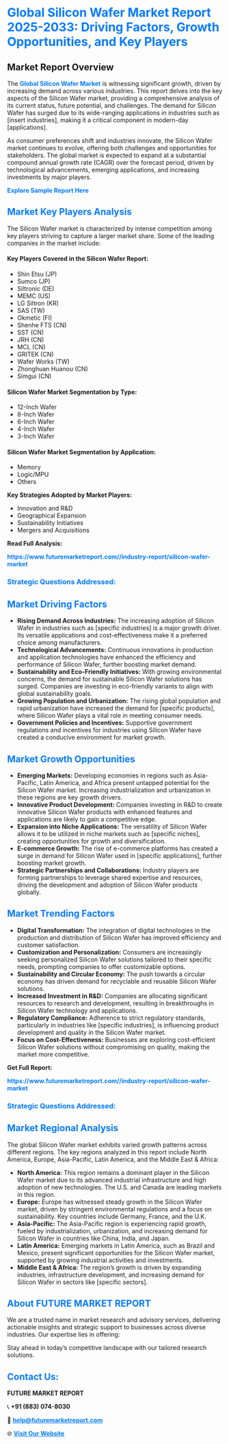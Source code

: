 <h1 style="color: #007BFF;">Global Silicon Wafer Market Report 2025-2033: Driving Factors, Growth Opportunities, and Key Players</h1>

<section id="overview">
<h2>Market Report Overview</h2>
<p>The <a href="https://www.futuremarketreport.com//industry-report/silicon-wafer-market" style="color: #007BFF; text-decoration: none;"><strong>Global Silicon Wafer Market</strong></a> is witnessing significant growth, driven by increasing demand across various industries. This report delves into the key aspects of the Silicon Wafer market, providing a comprehensive analysis of its current status, future potential, and challenges. The demand for Silicon Wafer has surged due to its wide-ranging applications in industries such as [insert industries], making it a critical component in modern-day [applications].</p>
<p>As consumer preferences shift and industries innovate, the Silicon Wafer market continues to evolve, offering both challenges and opportunities for stakeholders. The global market is expected to expand at a substantial compound annual growth rate (CAGR) over the forecast period, driven by technological advancements, emerging applications, and increasing investments by major players.</p>
</section>

<section id="overview">
<p><a href="https://www.futuremarketreport.com//request-sample/reportId=81456" style="color: #007BFF; text-decoration: none;"><strong>Explore Sample Report Here</strong></a></p>
</section>

<section id="key-players">
<h2 style="color: #007BFF;">Market Key Players Analysis</h2>
<p>The Silicon Wafer market is characterized by intense competition among key players striving to capture a larger market share. Some of the leading companies in the market include:</p>
<h4>Key Players Covered in the Silicon Wafer Report:</h4>
<ul><li>Shin Etsu (JP)</li><li>Sumco (JP)</li><li>Siltronic (DE)</li><li>MEMC (US)</li><li>LG Siltron (KR)</li><li>SAS (TW)</li><li>Okmetic (FI)</li><li>Shenhe FTS (CN)</li><li>SST (CN)</li><li>JRH (CN)</li><li>MCL (CN)</li><li>GRITEK (CN)</li><li>Wafer Works (TW)</li><li>Zhonghuan Huanou (CN)</li><li>Simgui (CN)</li></ul>
<h4>Silicon Wafer Market Segmentation by Type:</h4>
<ul><li>12-Inch Wafer</li><li>8-Inch Wafer</li><li>6-Inch Wafer</li><li>4-Inch Wafer</li><li>3-Inch Wafer</li></ul>

<h4>Silicon Wafer Market Segmentation by Application:</h4>
<ul><li>Memory</li><li>Logic/MPU</li><li>Others</li></ul>
<p><strong>Key Strategies Adopted by Market Players:</strong></p>
<ul>
<li>Innovation and R&D</li>
<li>Geographical Expansion</li>
<li>Sustainability Initiatives</li>
<li>Mergers and Acquisitions</li>
</ul>
</section>

<section>
<p><strong>Read Full Analysis: </strong></p><a href="https://www.futuremarketreport.com//industry-report/silicon-wafer-market" style="color: #007BFF; text-decoration: none;"><strong>https://www.futuremarketreport.com//industry-report/silicon-wafer-market</strong></a>
<h3 style="color: #007BFF;">Strategic Questions Addressed:</h3>
</section>

<section id="driving-factors">
<h2 style="color: #007BFF;">Market Driving Factors</h2>
<ul>
<li><strong>Rising Demand Across Industries:</strong> The increasing adoption of Silicon Wafer in industries such as [specific industries] is a major growth driver. Its versatile applications and cost-effectiveness make it a preferred choice among manufacturers.</li>
<li><strong>Technological Advancements:</strong> Continuous innovations in production and application technologies have enhanced the efficiency and performance of Silicon Wafer, further boosting market demand.</li>
<li><strong>Sustainability and Eco-Friendly Initiatives:</strong> With growing environmental concerns, the demand for sustainable Silicon Wafer solutions has surged. Companies are investing in eco-friendly variants to align with global sustainability goals.</li>
<li><strong>Growing Population and Urbanization:</strong> The rising global population and rapid urbanization have increased the demand for [specific products], where Silicon Wafer plays a vital role in meeting consumer needs.</li>
<li><strong>Government Policies and Incentives:</strong> Supportive government regulations and incentives for industries using Silicon Wafer have created a conducive environment for market growth.</li>
</ul>
</section>

<section id="growth-opportunities">
<h2 style="color: #007BFF;">Market Growth Opportunities</h2>
<ul>
<li><strong>Emerging Markets:</strong> Developing economies in regions such as Asia-Pacific, Latin America, and Africa present untapped potential for the Silicon Wafer market. Increasing industrialization and urbanization in these regions are key growth drivers.</li>
<li><strong>Innovative Product Development:</strong> Companies investing in R&D to create innovative Silicon Wafer products with enhanced features and applications are likely to gain a competitive edge.</li>
<li><strong>Expansion into Niche Applications:</strong> The versatility of Silicon Wafer allows it to be utilized in niche markets such as [specific niches], creating opportunities for growth and diversification.</li>
<li><strong>E-commerce Growth:</strong> The rise of e-commerce platforms has created a surge in demand for Silicon Wafer used in [specific applications], further boosting market growth.</li>
<li><strong>Strategic Partnerships and Collaborations:</strong> Industry players are forming partnerships to leverage shared expertise and resources, driving the development and adoption of Silicon Wafer products globally.</li>
</ul>
</section>

<section id="trending-factors">
<h2 style="color: #007BFF;">Market Trending Factors</h2>
<ul>
<li><strong>Digital Transformation:</strong> The integration of digital technologies in the production and distribution of Silicon Wafer has improved efficiency and customer satisfaction.</li>
<li><strong>Customization and Personalization:</strong> Consumers are increasingly seeking personalized Silicon Wafer solutions tailored to their specific needs, prompting companies to offer customizable options.</li>
<li><strong>Sustainability and Circular Economy:</strong> The push towards a circular economy has driven demand for recyclable and reusable Silicon Wafer solutions.</li>
<li><strong>Increased Investment in R&D:</strong> Companies are allocating significant resources to research and development, resulting in breakthroughs in Silicon Wafer technology and applications.</li>
<li><strong>Regulatory Compliance:</strong> Adherence to strict regulatory standards, particularly in industries like [specific industries], is influencing product development and quality in the Silicon Wafer market.</li>
<li><strong>Focus on Cost-Effectiveness:</strong> Businesses are exploring cost-efficient Silicon Wafer solutions without compromising on quality, making the market more competitive.</li>
</ul>
</section>

<section>
<p><strong>Get Full Report: </strong></p><a href="https://www.futuremarketreport.com//industry-report/silicon-wafer-market" style="color: #007BFF; text-decoration: none;"><strong>https://www.futuremarketreport.com//industry-report/silicon-wafer-market</strong></a>
<h3 style="color: #007BFF;">Strategic Questions Addressed:</h3>
</section>


<section id="regional-analysis">
<h2 style="color: #007BFF;">Market Regional Analysis</h2>
<p>The global Silicon Wafer market exhibits varied growth patterns across different regions. The key regions analyzed in this report include North America, Europe, Asia-Pacific, Latin America, and the Middle East & Africa:</p>
<ul>
<li><strong>North America:</strong> This region remains a dominant player in the Silicon Wafer market due to its advanced industrial infrastructure and high adoption of new technologies. The U.S. and Canada are leading markets in this region.</li>
<li><strong>Europe:</strong> Europe has witnessed steady growth in the Silicon Wafer market, driven by stringent environmental regulations and a focus on sustainability. Key countries include Germany, France, and the U.K.</li>
<li><strong>Asia-Pacific:</strong> The Asia-Pacific region is experiencing rapid growth, fueled by industrialization, urbanization, and increasing demand for Silicon Wafer in countries like China, India, and Japan.</li>
<li><strong>Latin America:</strong> Emerging markets in Latin America, such as Brazil and Mexico, present significant opportunities for the Silicon Wafer market, supported by growing industrial activities and investments.</li>
<li><strong>Middle East & Africa:</strong> The region’s growth is driven by expanding industries, infrastructure development, and increasing demand for Silicon Wafer in sectors like [specific sectors].</li>
</ul>
</section>

<footer>
<h2 style="color: #007BFF;">About FUTURE MARKET REPORT</h2>
<p>We are a trusted name in market research and advisory services, delivering actionable insights and strategic support to businesses across diverse industries. Our expertise lies in offering:</p>

<p>Stay ahead in today’s competitive landscape with our tailored research solutions.</p>

<h2 style="color: #007BFF;">Contact Us:</h2>
<p><strong>FUTURE MARKET REPORT</strong></p>
<p>📞 <strong>+91 (883) 074-8030</strong></p>
<p>📧 <strong><a href="mailto:help@futuremarketreport.com" style="color: #007BFF;">help@futuremarketreport.com</a></strong></p>
<p>🌐 <strong><a href="https://www.futuremarketreport.com/" style="color: #007BFF;">Visit Our Website</a></strong></p>
</footer>
